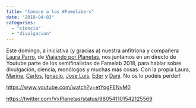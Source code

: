 ```yaml
---
title: "Conoce a los #Famelabers"
date: "2018-04-02"
categories: 
  - "ciencia"
  - "divulgacion"
---
```


Este domingo, a iniciativa (y gracias a) nuestra anfitriona y compañera [Laura Parro](http://twitter.com/LauraMParro), de [Viajando por Planetas](http://twitter.com/VxPlanetas), nos juntamos en un directo de Youtube parte de los semifinalistas de Famelab 2018, para hablar sobre divulgación, ciencia, monólogos y muchas más cosas. Con la propia Laura, [Marina](http://twitter.com/MarinaSanzM), [Carlos](http://twitter.com/Charls_Fox), [Ignacio](http://twitter.com/SdeStendhal), [Jose Luis](http://twitter.com/cuatrodiezydos), [Eder](http://twitter.com/iufala) y [Dani](http://twitter.com/DanielCoinVolee). No os lo podéis perder!

https://www.youtube.com/watch?v=etYogFENvM0

https://twitter.com/VxPlanetas/status/980541101542125569
